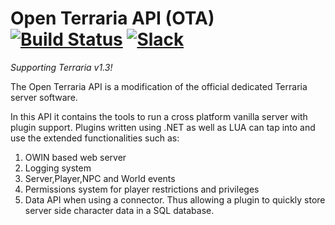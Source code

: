 # Open Terraria API (OTA)  [![Build Status](https://travis-ci.org/DeathCradle/Open-Terraria-API.svg?branch=master)](https://travis-ci.org/DeathCradle/Open-Terraria-API) [![Slack](https://img.shields.io/badge/Chat%20on-Slack-blue.svg)](http://tdsm.sithous.com/slack)
*Supporting Terraria v1.3!*  

The Open Terraria API is a modification of the official dedicated Terraria server software.

In this API it contains the tools to run a cross platform vanilla server with plugin support. Plugins written using .NET as well as LUA can tap into and use the extended functionalities such as:
 1. OWIN based web server
 2. Logging system
 3. Server,Player,NPC and World events
 4. Permissions system for player restrictions and privileges
 5. Data API when using a connector. Thus allowing a plugin to quickly store server side character data in a SQL database.
